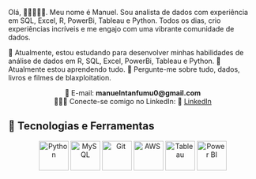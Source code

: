 Olá, 👋🏾👩🏾‍💻.
Meu nome é Manuel. Sou analista de dados com experiência em SQL, Excel, R, PowerBi, Tableau e Python. Todos os dias, crio experiências incríveis e me engajo com uma vibrante comunidade de dados.

🔭 Atualmente, estou estudando para desenvolver minhas habilidades de análise de dados em R, SQL, Excel, PowerBi, Tableau e Python.
🌱 Atualmente estou aprendendo tudo.
💬 Pergunte-me sobre tudo, dados, livros e filmes de blaxploitation.

<p align="center">
  📧 E-mail: <strong>manuelntanfumu0@gmail.com</strong> <br>
👩🏾‍💻 Conecte-se comigo no LinkedIn:  💼 <a href="https://www.linkedin.com/in/manuel-filipe-ntanfumu-384612292" target="_blank">LinkedIn</a>
</p>
 

## 🚀 Tecnologias e Ferramentas 

<p align="center">
  <img src="https://cdn.jsdelivr.net/gh/devicons/devicon/icons/python/python-original-wordmark.svg" height="60" alt="Python" />
  <img src="https://cdn.jsdelivr.net/gh/devicons/devicon/icons/mysql/mysql-original-wordmark.svg" height="60" alt="MySQL" />
  <img src="https://cdn.jsdelivr.net/gh/devicons/devicon/icons/git/git-original-wordmark.svg" height="60" alt="Git" />
  <img src="https://cdn.jsdelivr.net/gh/devicons/devicon/icons/amazonwebservices/amazonwebservices-original-wordmark.svg" height="60" alt="AWS" />
  <img src="https://upload.wikimedia.org/wikipedia/commons/4/4b/Tableau_Logo.png" height="60" alt="Tableau" />
  <img src="https://img.icons8.com/color/96/000000/power-bi.png" height="60" alt="Power BI" />
</p>


